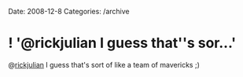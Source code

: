 Date: 2008-12-8
Categories: /archive

# ! '@rickjulian I guess that''s sor...'

@<a href="http://twitter.com/rickjulian">rickjulian</a> I guess that's sort of like a team of mavericks ;)
